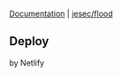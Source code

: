 [Documentation](https://flood-api.netlify.app/) | [jesec/flood](https://github.com/jesec/flood)

## Deploy

by Netlify

